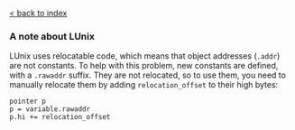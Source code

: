 [< back to index](../doc_index.md)

### A note about LUnix

LUnix uses relocatable code, which means that object addresses (`.addr`) are not constants. 
To help with this problem, new constants are defined, with a `.rawaddr` suffix. 
They are not relocated, so to use them, you need to manually relocate them 
by adding `relocation_offset` to their high bytes:

    pointer p
    p = variable.rawaddr
    p.hi += relocation_offset
